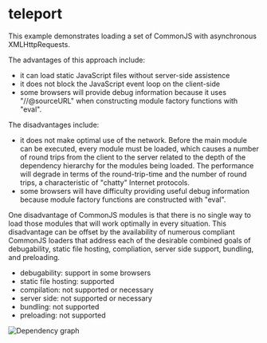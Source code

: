 teleport
========

This example demonstrates loading a set of CommonJS with asynchronous
XMLHttpRequests.

The advantages of this approach include:

 * it can load static JavaScript files without server-side assistence
 * it does not block the JavaScript event loop on the client-side
 * some browsers will provide debug information because it uses "//@sourceURL"
   when constructing module factory functions with "eval".

The disadvantages include:

 * it does not make optimal use of the network.  Before the main module can be
   executed, every module must be loaded, which causes a number of round trips
   from the client to the server related to the depth of the dependency
   hierarchy for the modules being loaded.  The performance will degrade in
   terms of the round-trip-time and the number of round trips, a characteristic
   of "chatty" Internet protocols.
 * some browsers will have difficulty providing useful debug information
   because module factory functions are constructed with "eval".

One disadvantage of CommonJS modules is that there is no single way to load
those modules that will work optimally in every situation.  This disadvantage
can be offset by the availability of numerous compliant CommonJS loaders that
address each of the desirable combined goals of debugability, static file
hosting, compliation, server side support, bundling, and preloading.

 * debugability: support in some browsers
 * static file hosting: supported
 * compilation: not supported or necessary
 * server side: not supported or necessary
 * bundling: not supported
 * preloading: not supported

<img alt="Dependency graph" src="http://yuml.me/diagram/scruffy;dir:LR;scale:80;/class/[Sandbox{bg:red}], [Sandbox]-.->[teleport/descriptors], [Sandbox]-.->[teleport/loader], [Sandbox]-.->[system], [teleport/loader]->[teleport/packages], [teleport/loader]->[teleport/descriptors], [teleport/loader]->[narwhal/promise], [teleport/packages]->[packages], [system]->[teleport/engine]"/>